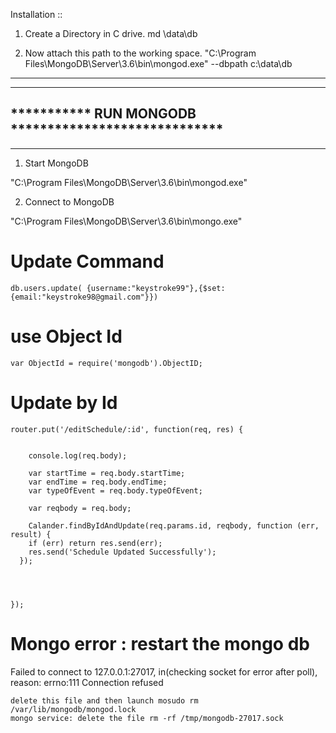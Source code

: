 Installation ::

1. Create a Directory in C drive.
md \data\db

2. Now attach this path to the working space.
"C:\Program Files\MongoDB\Server\3.6\bin\mongod.exe" --dbpath c:\data\db

-----------------------------------------------------
-----------------------------------------------------
*********** RUN MONGODB *****************************
-----------------------------------------------------
-----------------------------------------------------

1. Start MongoDB

"C:\Program Files\MongoDB\Server\3.6\bin\mongod.exe"

2. Connect to MongoDB

"C:\Program Files\MongoDB\Server\3.6\bin\mongo.exe"


# Update Command

```
db.users.update( {username:"keystroke99"},{$set: {email:"keystroke98@gmail.com"}})
```

# use Object Id

```
var ObjectId = require('mongodb').ObjectID;

```
# Update by Id

```
router.put('/editSchedule/:id', function(req, res) {

	
	console.log(req.body);

    var startTime = req.body.startTime;
    var endTime = req.body.endTime;
    var typeOfEvent = req.body.typeOfEvent;

    var reqbody = req.body;

    Calander.findByIdAndUpdate(req.params.id, reqbody, function (err, result) {
    if (err) return res.send(err);
    res.send('Schedule Updated Successfully');
  });



    
});
```
# Mongo error : restart the mongo db #
Failed to connect to 127.0.0.1:27017, in(checking socket for error after poll), reason: errno:111 Connection refused
```
delete this file and then launch mosudo rm /var/lib/mongodb/mongod.lock
mongo service: delete the file rm -rf /tmp/mongodb-27017.sock

```

